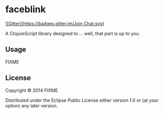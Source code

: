 # faceblink
[![Gitter](https://badges.gitter.im/Join Chat.svg)](https://gitter.im/niftyn8/faceblink?utm_source=badge&utm_medium=badge&utm_campaign=pr-badge&utm_content=badge)

A ClojureScript library designed to ... well, that part is up to you.

## Usage

FIXME

## License

Copyright © 2014 FIXME

Distributed under the Eclipse Public License either version 1.0 or (at
your option) any later version.
